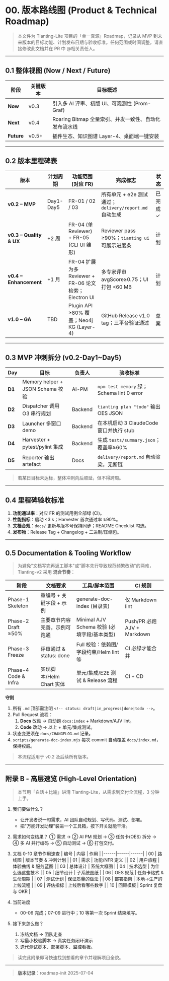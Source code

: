 # 00. 版本路线图 (Product & Technical Roadmap)

> 本文件为 Tianting-Lite 项目的「单一真源」Roadmap，记录从 MVP 到未来版本的目标功能、计划发布日期与验收标准。任何范围或时间调整，请直接修改此文档并在 PR 中 @相关责任人。

---

## 0.1 整体视图 (Now / Next / Future)
| 阶段 | 关键版本 | 目标概述 |
|------|----------|----------|
| **Now** | v0.3 | 引入多 AI 评审、初版 UI、可观测性 (Prom-Graf) |
| **Next** | v0.4 | Roaring Bitmap 全量索引、并发一致性、自动化发布流水线 |
| **Future** | v0.5+ | 插件生态、知识图谱 Layer-4、桌面端一键安装 |

---

## 0.2 版本里程碑表
| 版本 | 计划周期 | 功能范围 (对应 FR) | 完成标志 | 状态 |
|------|---------|-------------------|----------|------|
| **v0.2 – MVP** | Day1-Day5 | FR-01 / 02 / 03 | 所有单元 + e2e 测试通过；`delivery/report.md` 自动生成 | 已完成 ✓ |
| **v0.3 – Quality & UX** | +2 周 | FR-04 (单 Reviewer) + FR-05 (CLI UI 雏形) | Reviewer pass ≥90%；`tianting ui` 可展示进度条 | 计划 |
| **v0.4 – Enhancement** | +1 月 | FR-04 扩展为多 Reviewer + FR-06 论文检索；Electron UI | 多专家评审 avgScore≥0.75；UI 打包 <60 MB | 计划 |
| **v1.0 – GA** | TBD | Plugin API ≥80% 覆盖；Neo4j KG (Layer-4) | GitHub Release v1.0 tag；三平台验证通过 | 草案 |

---

## 0.3 MVP 冲刺拆分 (v0.2-Day1~Day5)
| Day | 目标 | 负责人 | 验收标准 |
|-----|------|--------|----------|
| **D1** | Memory helper + JSON Schema 校验 | AI-PM | `npm test memory` 绿；Schema lint 0 error |
| **D2** | Dispatcher 调用 O3 串行规划 | Backend | `tianting plan "todo"` 输出 OES JSON | 
| **D3** | Launcher 多窗口 demo | Backend | 在本机启动 3 ClaudeCode 窗口并执行 stub | 
| **D4** | Harvester + pytest/pylint 集成 | Backend | 生成 `tests/summary.json`；覆盖率≥60% |
| **D5** | Reporter 输出 artefact | Docs | `delivery/report.md` 自动渲染，无断链 |

> 若某日目标未达标，整体冲刺向后顺延，但不得跨周。

---

## 0.4 里程碑验收标准
1. **功能通过率**：对应 FR 的测试用例全部绿 (CI)。
2. **性能指标**：启动 <3 s；Harvester 首次通过率 ≥90%。
3. **文档合规**：`docs/` 更新与版本号保持同步；README Checklist 勾选。
4. **发布物**：Release Tag + Changelog + 二进制/压缩包。

---

## 0.5 Documentation & Tooling Workflow  <!-- status: done -->
> 为避免"文档写完再返工脚本"或"脚本先行导致规范频繁改动"的两难，Tianting-v2 采用 **混合节奏**：

| 阶段 | 文档要求 | 工具/脚本范围 | CI 规则 |
|------|----------|--------------|---------|
| Phase-1 Skeleton | 章编号 + 关键字段 + 示例 | generate-doc-index (目录表) | 仅 Markdown lint |
| Phase-2 Draft ≥50% | 主要章节内容完善，示例可跑通 | Minimal AJV Schema 校验 (必填字段/基本类型) | Push/PR 必跑 AJV + Markdown |
| Phase-3 Freeze | 评审通过 & status: done | Full 校验：依赖图/字段约束/Helm lint 等 | CI 必绿才能合并 |
| Phase-4 Code & Infra | 实现脚本/Helm Chart 实体 | 单元/集成/E2E 测试 & Release 流程 | CI + CD |

**守则**
1. 所有 `.md` 顶部需注明 `<!-- status: draft|in_progress|done|todo -->`。  
2. Pull Request 流程：
   1) **Docs** 改动 → 自动跑 `docs:index` + Markdown/AJV lint。  
   2) **Code** 改动 → 以上 + 单元/集成测试。  
3. 状态变更须在 `docs/CHANGELOG.md` 记录。  
4. `scripts/generate-doc-index.mjs` 每次 commit 自动覆盖 `docs/index.md`，保持权威。  

> 本流程适用于 v0.2 及后续所有版本。

---

## 附录 B - 高层速览 (High-Level Orientation)  <!-- status: done -->
> 本节用「白话＋比喻」讲清 Tianting-Lite，从需求到交付全流程，3 分钟上手。

1. 我们要做什么？
   - 让开发者说一句需求，AI 团队自动规划、写代码、测试、部署。
   - 把"万能开发助理"装进一个工具箱，按下开关就能干活。

2. 需求如何变结果？
   ① 需求 → ② AI PM 规划 → ③ 任务卡(OES) 拆分  → ④ 多 AI 并行编码
   → ⑤ 自动测试 → ⑥ 打包交付。

3. 文档 0-10 章节作用速查
| 编号 | 内容 | 作用 |
|------|------|------|
| 00 | 路线图 | 版本节奏 & 冲刺计划 |
| 01 | 需求 | 功能/NFR 定义 |
| 02 | 用户旅程 | 体验曲线 & 服务蓝图 |
| 03 | 总体设计 | 系统大框图 |
| 04 | 技术选型 | 为什么选这些技术 |
| 05 | 细节设计 | 子系统图纸 |
| 06 | OES 规范 | 任务卡格式 & 生命周期 |
| 07 | 测试计划 | 保证质量的做法 |
| 08 | 部署指南 | 本地→生产的上线流程 |
| 09 | 评估指标 | 上线后看哪些数字 |
| 10 | 回顾模板 | Sprint 复盘与 OKR |

4. 当前进度
   - 00-06 完成；07-09 进行中；10 等第一次 Sprint 结束填写。

5. 接下来怎么做？
   1) 冻结文档 → 团队走查  
   2) 写最小校验脚本 → 真实任务闭环演示  
   3) 迭代测试脚本、部署脚本、监控看板。

> 读完此附录即可快速找到想看的章节并理解项目全貌。

---
> **版本记录**：roadmap-init 2025-07-04 